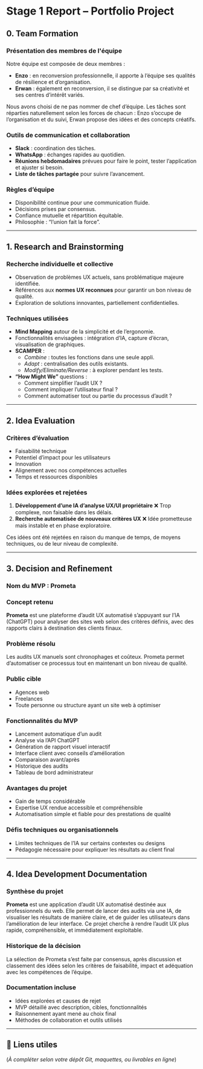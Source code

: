 # Stage 1 Report – Portfolio Project

## 0. Team Formation

### Présentation des membres de l'équipe
Notre équipe est composée de deux membres :
- **Enzo** : en reconversion professionnelle, il apporte à l’équipe ses qualités de résilience et d’organisation.
- **Erwan** : également en reconversion, il se distingue par sa créativité et ses centres d’intérêt variés.

Nous avons choisi de ne pas nommer de chef d’équipe. Les tâches sont réparties naturellement selon les forces de chacun : Enzo s’occupe de l’organisation et du suivi, Erwan propose des idées et des concepts créatifs.

### Outils de communication et collaboration
- **Slack** : coordination des tâches.
- **WhatsApp** : échanges rapides au quotidien.
- **Réunions hebdomadaires** prévues pour faire le point, tester l’application et ajuster si besoin.
- **Liste de tâches partagée** pour suivre l’avancement.

### Règles d’équipe
- Disponibilité continue pour une communication fluide.
- Décisions prises par consensus.
- Confiance mutuelle et répartition équitable.
- Philosophie : “l’union fait la force”.

---

## 1. Research and Brainstorming

### Recherche individuelle et collective
- Observation de problèmes UX actuels, sans problématique majeure identifiée.
- Références aux **normes UX reconnues** pour garantir un bon niveau de qualité.
- Exploration de solutions innovantes, partiellement confidentielles.

### Techniques utilisées
- **Mind Mapping** autour de la simplicité et de l’ergonomie.
- Fonctionnalités envisagées : intégration d’IA, capture d’écran, visualisation de graphiques.
- **SCAMPER** :
  - *Combine* : toutes les fonctions dans une seule appli.
  - *Adapt* : centralisation des outils existants.
  - *Modify/Eliminate/Reverse* : à explorer pendant les tests.
- **“How Might We”** questions :
  - Comment simplifier l’audit UX ?
  - Comment impliquer l’utilisateur final ?
  - Comment automatiser tout ou partie du processus d’audit ?

---

## 2. Idea Evaluation

### Critères d’évaluation
- Faisabilité technique
- Potentiel d’impact pour les utilisateurs
- Innovation
- Alignement avec nos compétences actuelles
- Temps et ressources disponibles

### Idées explorées et rejetées
1. **Développement d’une IA d’analyse UX/UI propriétaire**
   ❌ Trop complexe, non faisable dans les délais.
2. **Recherche automatisée de nouveaux critères UX**
   ❌ Idée prometteuse mais instable et en phase exploratoire.

Ces idées ont été rejetées en raison du manque de temps, de moyens techniques, ou de leur niveau de complexité.

---

## 3. Decision and Refinement

### Nom du MVP : Prometa

### Concept retenu
**Prometa** est une plateforme d’audit UX automatisé s’appuyant sur l’IA (ChatGPT) pour analyser des sites web selon des critères définis, avec des rapports clairs à destination des clients finaux.

### Problème résolu
Les audits UX manuels sont chronophages et coûteux. Prometa permet d’automatiser ce processus tout en maintenant un bon niveau de qualité.

### Public cible
- Agences web
- Freelances
- Toute personne ou structure ayant un site web à optimiser

### Fonctionnalités du MVP
- Lancement automatique d’un audit
- Analyse via l’API ChatGPT
- Génération de rapport visuel interactif
- Interface client avec conseils d’amélioration
- Comparaison avant/après
- Historique des audits
- Tableau de bord administrateur

### Avantages du projet
- Gain de temps considérable
- Expertise UX rendue accessible et compréhensible
- Automatisation simple et fiable pour des prestations de qualité

### Défis techniques ou organisationnels
- Limites techniques de l’IA sur certains contextes ou designs
- Pédagogie nécessaire pour expliquer les résultats au client final

---

## 4. Idea Development Documentation

### Synthèse du projet
**Prometa** est une application d’audit UX automatisé destinée aux professionnels du web. Elle permet de lancer des audits via une IA, de visualiser les résultats de manière claire, et de guider les utilisateurs dans l’amélioration de leur interface. Ce projet cherche à rendre l’audit UX plus rapide, compréhensible, et immédiatement exploitable.

### Historique de la décision
La sélection de Prometa s’est faite par consensus, après discussion et classement des idées selon les critères de faisabilité, impact et adéquation avec les compétences de l’équipe.

### Documentation incluse
- Idées explorées et causes de rejet
- MVP détaillé avec description, cibles, fonctionnalités
- Raisonnement ayant mené au choix final
- Méthodes de collaboration et outils utilisés

---

## 🔗 Liens utiles
(*À compléter selon votre dépôt Git, maquettes, ou livrables en ligne*)
